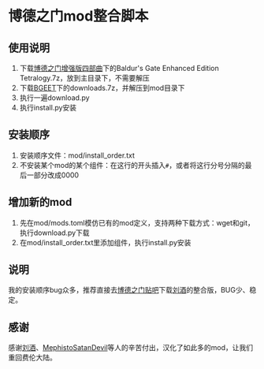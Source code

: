 # 博德之门mod整合脚本

## 使用说明

1. 下载[博德之门增强版四部曲](https://pan.baidu.com/s/1fKn2NvcNV9GfXjtB5pt9xA?pwd=BEET)下的Baldur's Gate Enhanced Edition Tetralogy.7z，放到主目录下，不需要解压
2. 下载[BGEET](https://pan.baidu.com/s/1g1sckBuwaS7rKaK_n8DRGg?pwd=2pkj)下的downloads.7z，并解压到mod目录下
3. 执行一遍download.py
4. 执行install.py安装

## 安装顺序

1. 安装顺序文件：mod/install_order.txt
2. 不安装某个mod的某个组件：在这行的开头插入`#`，或者将这行分号分隔的最后一部分改成0000

## 增加新的mod

1. 先在mod/mods.toml模仿已有的mod定义，支持两种下载方式：wget和git，执行download.py下载
2. 在mod/install_order.txt里添加组件，执行install.py安装

## 说明

我的安装顺序bug众多，推荐直接去[博德之门贴吧](http://c.tieba.baidu.com/p/9085661589)下载[刘酒](https://github.com/Lzw104522773)的整合版，BUG少、稳定。

## 感谢

感谢[刘酒](https://github.com/Lzw104522773)、[MephistoSatanDevil](https://github.com/MephistoSatanDevil)等人的辛苦付出，汉化了如此多的mod，让我们重回费伦大陆。
